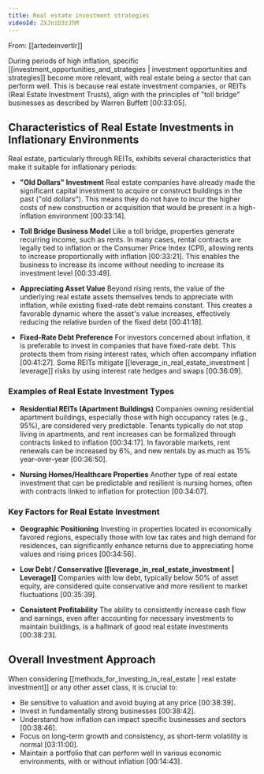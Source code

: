 ```yaml
---
title: Real estate investment strategies
videoId: ZXJniD3zJhM
---
```


From: [[artedeinvertir]] <br/> 

During periods of high inflation, specific [[investment_opportunities_and_strategies | investment opportunities and strategies]] become more relevant, with real estate being a sector that can perform well. This is because real estate investment companies, or REITs (Real Estate Investment Trusts), align with the principles of "toll bridge" businesses as described by Warren Buffett <a class="yt-timestamp" data-t="00:33:05">[00:33:05]</a>.

## Characteristics of Real Estate Investments in Inflationary Environments

Real estate, particularly through REITs, exhibits several characteristics that make it suitable for inflationary periods:

*   **"Old Dollars" Investment**
    Real estate companies have already made the significant capital investment to acquire or construct buildings in the past ("old dollars"). This means they do not have to incur the higher costs of new construction or acquisition that would be present in a high-inflation environment <a class="yt-timestamp" data-t="00:33:14">[00:33:14]</a>.

*   **Toll Bridge Business Model**
    Like a toll bridge, properties generate recurring income, such as rents. In many cases, rental contracts are legally tied to inflation or the Consumer Price Index (CPI), allowing rents to increase proportionally with inflation <a class="yt-timestamp" data-t="00:33:21">[00:33:21]</a>. This enables the business to increase its income without needing to increase its investment level <a class="yt-timestamp" data-t="00:33:49">[00:33:49]</a>.

*   **Appreciating Asset Value**
    Beyond rising rents, the value of the underlying real estate assets themselves tends to appreciate with inflation, while existing fixed-rate debt remains constant. This creates a favorable dynamic where the asset's value increases, effectively reducing the relative burden of the fixed debt <a class="yt-timestamp" data-t="00:41:18">[00:41:18]</a>.

*   **Fixed-Rate Debt Preference**
    For investors concerned about inflation, it is preferable to invest in companies that have fixed-rate debt. This protects them from rising interest rates, which often accompany inflation <a class="yt-timestamp" data-t="00:41:27">[00:41:27]</a>. Some REITs mitigate [[leverage_in_real_estate_investment | leverage]] risks by using interest rate hedges and swaps <a class="yt-timestamp" data-t="00:36:09">[00:36:09]</a>.

### Examples of Real Estate Investment Types

*   **Residential REITs (Apartment Buildings)**
    Companies owning residential apartment buildings, especially those with high occupancy rates (e.g., 95%), are considered very predictable. Tenants typically do not stop living in apartments, and rent increases can be formalized through contracts linked to inflation <a class="yt-timestamp" data-t="00:34:17">[00:34:17]</a>. In favorable markets, rent renewals can be increased by 6%, and new rentals by as much as 15% year-over-year <a class="yt-timestamp" data-t="00:36:50">[00:36:50]</a>.

*   **Nursing Homes/Healthcare Properties**
    Another type of real estate investment that can be predictable and resilient is nursing homes, often with contracts linked to inflation for protection <a class="yt-timestamp" data-t="00:34:07">[00:34:07]</a>.

### Key Factors for Real Estate Investment

*   **Geographic Positioning**
    Investing in properties located in economically favored regions, especially those with low tax rates and high demand for residences, can significantly enhance returns due to appreciating home values and rising prices <a class="yt-timestamp" data-t="00:34:56">[00:34:56]</a>.

*   **Low Debt / Conservative [[leverage_in_real_estate_investment | Leverage]]**
    Companies with low debt, typically below 50% of asset equity, are considered quite conservative and more resilient to market fluctuations <a class="yt-timestamp" data-t="00:35:39">[00:35:39]</a>.

*   **Consistent Profitability**
    The ability to consistently increase cash flow and earnings, even after accounting for necessary investments to maintain buildings, is a hallmark of good real estate investments <a class="yt-timestamp" data-t="00:38:23">[00:38:23]</a>.

## Overall Investment Approach

When considering [[methods_for_investing_in_real_estate | real estate investment]] or any other asset class, it is crucial to:
*   Be sensitive to valuation and avoid buying at any price <a class="yt-timestamp" data-t="00:38:39">[00:38:39]</a>.
*   Invest in fundamentally strong businesses <a class="yt-timestamp" data-t="00:38:42">[00:38:42]</a>.
*   Understand how inflation can impact specific businesses and sectors <a class="yt-timestamp" data-t="00:38:46">[00:38:46]</a>.
*   Focus on long-term growth and consistency, as short-term volatility is normal <a class="yt-timestamp" data-t="03:11:00">[03:11:00]</a>.
*   Maintain a portfolio that can perform well in various economic environments, with or without inflation <a class="yt-timestamp" data-t="00:14:43">[00:14:43]</a>.